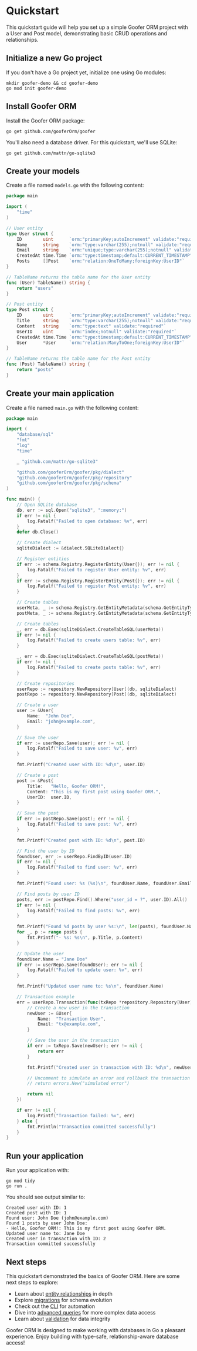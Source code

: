 # Quickstart

This quickstart guide will help you set up a simple Goofer ORM project with a User and Post model, demonstrating basic CRUD operations and relationships.

## Initialize a new Go project

If you don't have a Go project yet, initialize one using Go modules:

```shell
mkdir goofer-demo && cd goofer-demo
go mod init goofer-demo
```

## Install Goofer ORM

Install the Goofer ORM package:

```shell
go get github.com/gooferOrm/goofer
```

You'll also need a database driver. For this quickstart, we'll use SQLite:

```shell
go get github.com/mattn/go-sqlite3
```

## Create your models

Create a file named `models.go` with the following content:

```go
package main

import (
	"time"
)

// User entity
type User struct {
	ID        uint      `orm:"primaryKey;autoIncrement" validate:"required"`
	Name      string    `orm:"type:varchar(255);notnull" validate:"required"`
	Email     string    `orm:"unique;type:varchar(255);notnull" validate:"required,email"`
	CreatedAt time.Time `orm:"type:timestamp;default:CURRENT_TIMESTAMP"`
	Posts     []Post    `orm:"relation:OneToMany;foreignKey:UserID"`
}

// TableName returns the table name for the User entity
func (User) TableName() string {
	return "users"
}

// Post entity
type Post struct {
	ID        uint      `orm:"primaryKey;autoIncrement" validate:"required"`
	Title     string    `orm:"type:varchar(255);notnull" validate:"required"`
	Content   string    `orm:"type:text" validate:"required"`
	UserID    uint      `orm:"index;notnull" validate:"required"`
	CreatedAt time.Time `orm:"type:timestamp;default:CURRENT_TIMESTAMP"`
	User      *User     `orm:"relation:ManyToOne;foreignKey:UserID"`
}

// TableName returns the table name for the Post entity
func (Post) TableName() string {
	return "posts"
}
```

## Create your main application

Create a file named `main.go` with the following content:

```go
package main

import (
	"database/sql"
	"fmt"
	"log"
	"time"

	_ "github.com/mattn/go-sqlite3"

	"github.com/gooferOrm/goofer/pkg/dialect"
	"github.com/gooferOrm/goofer/pkg/repository"
	"github.com/gooferOrm/goofer/pkg/schema"
)

func main() {
	// Open SQLite database
	db, err := sql.Open("sqlite3", ":memory:")
	if err != nil {
		log.Fatalf("Failed to open database: %v", err)
	}
	defer db.Close()

	// Create dialect
	sqliteDialect := &dialect.SQLiteDialect{}

	// Register entities
	if err := schema.Registry.RegisterEntity(User{}); err != nil {
		log.Fatalf("Failed to register User entity: %v", err)
	}
	if err := schema.Registry.RegisterEntity(Post{}); err != nil {
		log.Fatalf("Failed to register Post entity: %v", err)
	}

	// Create tables
	userMeta, _ := schema.Registry.GetEntityMetadata(schema.GetEntityType(User{}))
	postMeta, _ := schema.Registry.GetEntityMetadata(schema.GetEntityType(Post{}))

	// Create tables
	_, err = db.Exec(sqliteDialect.CreateTableSQL(userMeta))
	if err != nil {
		log.Fatalf("Failed to create users table: %v", err)
	}

	_, err = db.Exec(sqliteDialect.CreateTableSQL(postMeta))
	if err != nil {
		log.Fatalf("Failed to create posts table: %v", err)
	}

	// Create repositories
	userRepo := repository.NewRepository[User](db, sqliteDialect)
	postRepo := repository.NewRepository[Post](db, sqliteDialect)

	// Create a user
	user := &User{
		Name:  "John Doe",
		Email: "john@example.com",
	}

	// Save the user
	if err := userRepo.Save(user); err != nil {
		log.Fatalf("Failed to save user: %v", err)
	}

	fmt.Printf("Created user with ID: %d\n", user.ID)

	// Create a post
	post := &Post{
		Title:   "Hello, Goofer ORM!",
		Content: "This is my first post using Goofer ORM.",
		UserID:  user.ID,
	}

	// Save the post
	if err := postRepo.Save(post); err != nil {
		log.Fatalf("Failed to save post: %v", err)
	}

	fmt.Printf("Created post with ID: %d\n", post.ID)

	// Find the user by ID
	foundUser, err := userRepo.FindByID(user.ID)
	if err != nil {
		log.Fatalf("Failed to find user: %v", err)
	}

	fmt.Printf("Found user: %s (%s)\n", foundUser.Name, foundUser.Email)

	// Find posts by user ID
	posts, err := postRepo.Find().Where("user_id = ?", user.ID).All()
	if err != nil {
		log.Fatalf("Failed to find posts: %v", err)
	}

	fmt.Printf("Found %d posts by user %s:\n", len(posts), foundUser.Name)
	for _, p := range posts {
		fmt.Printf("- %s: %s\n", p.Title, p.Content)
	}

	// Update the user
	foundUser.Name = "Jane Doe"
	if err := userRepo.Save(foundUser); err != nil {
		log.Fatalf("Failed to update user: %v", err)
	}

	fmt.Printf("Updated user name to: %s\n", foundUser.Name)

	// Transaction example
	err = userRepo.Transaction(func(txRepo *repository.Repository[User]) error {
		// Create a new user in the transaction
		newUser := &User{
			Name:  "Transaction User",
			Email: "tx@example.com",
		}

		// Save the user in the transaction
		if err := txRepo.Save(newUser); err != nil {
			return err
		}

		fmt.Printf("Created user in transaction with ID: %d\n", newUser.ID)

		// Uncomment to simulate an error and rollback the transaction
		// return errors.New("simulated error")

		return nil
	})

	if err != nil {
		log.Printf("Transaction failed: %v", err)
	} else {
		fmt.Println("Transaction committed successfully")
	}
}
```

## Run your application

Run your application with:

```shell
go mod tidy
go run .
```

You should see output similar to:

```
Created user with ID: 1
Created post with ID: 1
Found user: John Doe (john@example.com)
Found 1 posts by user John Doe:
- Hello, Goofer ORM!: This is my first post using Goofer ORM.
Updated user name to: Jane Doe
Created user in transaction with ID: 2
Transaction committed successfully
```

## Next steps

This quickstart demonstrated the basics of Goofer ORM. Here are some next steps to explore:

- Learn about [entity relationships](../examples/relationships) in depth
- Explore [migrations](../reference/features/migrations) for schema evolution
- Check out the [CLI](../cli) for automation
- Dive into [advanced queries](../examples/queries) for more complex data access
- Learn about [validation](../reference/features/validation) for data integrity

Goofer ORM is designed to make working with databases in Go a pleasant experience. Enjoy building with type-safe, relationship-aware database access!
